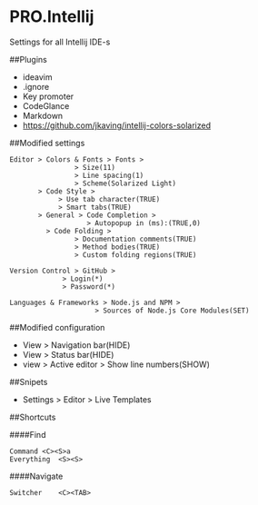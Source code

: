 # PRO.Intellij
Settings for all Intellij IDE-s

##Plugins
 - ideavim
 - .ignore
 - Key promoter
 - CodeGlance
 - Markdown
 - https://github.com/jkaving/intellij-colors-solarized

##Modified settings

	Editor > Colors & Fonts > Fonts > 
					> Size(11)
					> Line spacing(1)
					> Scheme(Solarized Light)
	       > Code Style > 
			    > Use tab character(TRUE)
			    > Smart tabs(TRUE)
	       > General > Code Completion >
					   > Autopopup in (ms):(TRUE,0)
			 > Code Folding >
					> Documentation comments(TRUE)
					> Method bodies(TRUE)
					> Custom folding regions(TRUE)

	Version Control > GitHub > 
				 > Login(*)
				 > Password(*)

	Languages & Frameworks > Node.js and NPM >
						 > Sources of Node.js Core Modules(SET)

##Modified configuration
 - View > Navigation bar(HIDE)
 - View > Status bar(HIDE)
 - view > Active editor > Show line numbers(SHOW)

##Snipets
 - Settings > Editor > Live Templates

##Shortcuts

####Find

    Command	<C><S>a 	
    Everything	<S><S>

####Navigate

    Switcher 	<C><TAB>
